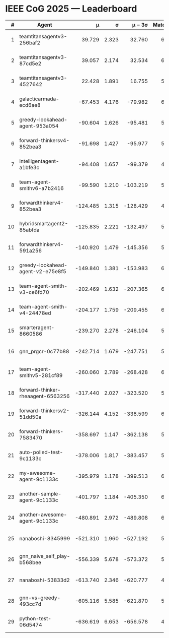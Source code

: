 # IEEE CoG 2025 — Leaderboard

| # | Agent | μ | σ | μ − 3σ | Matches | Updated |
|---:|---|---:|---:|---:|---:|---|
| 1 | teamtitansagentv3-256baf2 | 39.729 | 2.323 | 32.760 | 6188 | 2025-08-19 10:47 |
| 2 | teamtitansagentv3-87cd5e2 | 39.057 | 2.174 | 32.534 | 6032 | 2025-08-19 10:47 |
| 3 | teamtitansagentv3-4527642 | 22.428 | 1.891 | 16.755 | 5856 | 2025-08-19 10:47 |
| 4 | galacticarmada-ecd6ae8 | -67.453 | 4.176 | -79.982 | 6040 | 2025-08-19 10:47 |
| 5 | greedy-lookahead-agent-953a054 | -90.604 | 1.626 | -95.481 | 5768 | 2025-08-19 10:47 |
| 6 | forward-thinkersv4-852bea3 | -91.698 | 1.427 | -95.977 | 5179 | 2025-08-19 10:47 |
| 7 | intelligentagent-a1bfe3c | -94.408 | 1.657 | -99.379 | 4886 | 2025-08-19 10:47 |
| 8 | team-agent-smithv6-a7b2416 | -99.590 | 1.210 | -103.219 | 5860 | 2025-08-19 10:47 |
| 9 | forwardthinkerv4-852bea3 | -124.485 | 1.315 | -128.429 | 4916 | 2025-08-19 10:47 |
| 10 | hybridsmartagent2-85abfda | -125.835 | 2.221 | -132.497 | 5720 | 2025-08-19 10:47 |
| 11 | forwardthinkerv4-591a256 | -140.920 | 1.479 | -145.356 | 5395 | 2025-08-19 10:47 |
| 12 | greedy-lookahead-agent-v2-e75e8f5 | -149.840 | 1.381 | -153.983 | 6108 | 2025-08-19 10:47 |
| 13 | team-agent-smith-v3-ce6fd70 | -202.469 | 1.632 | -207.365 | 6602 | 2025-08-19 10:47 |
| 14 | team-agent-smith-v4-24478ed | -204.177 | 1.759 | -209.455 | 6302 | 2025-08-19 10:47 |
| 15 | smarteragent-8660586 | -239.270 | 2.278 | -246.104 | 5170 | 2025-08-19 10:47 |
| 16 | gnn_prgcr-0c77b88 | -242.714 | 1.679 | -247.751 | 5770 | 2025-08-19 10:47 |
| 17 | team-agent-smithv5-281cf89 | -260.060 | 2.789 | -268.428 | 6060 | 2025-08-19 10:47 |
| 18 | forward-thinker-rheaagent-6563256 | -317.440 | 2.027 | -323.520 | 5642 | 2025-08-19 10:47 |
| 19 | forward-thinkersv2-51dd50a | -326.144 | 4.152 | -338.599 | 6182 | 2025-08-19 10:47 |
| 20 | forward-thinkers-7583470 | -358.697 | 1.147 | -362.138 | 5500 | 2025-08-19 10:47 |
| 21 | auto-polled-test-9c1133c | -378.006 | 1.817 | -383.457 | 5580 | 2025-08-19 10:47 |
| 22 | my-awesome-agent-9c1133c | -395.979 | 1.178 | -399.513 | 6420 | 2025-08-19 10:47 |
| 23 | another-sample-agent-9c1133c | -401.797 | 1.184 | -405.350 | 6020 | 2025-08-19 10:47 |
| 24 | another-awesome-agent-9c1133c | -480.891 | 2.972 | -489.808 | 6560 | 2025-08-19 10:47 |
| 25 | nanaboshi-8345999 | -521.310 | 1.960 | -527.192 | 5160 | 2025-08-19 10:47 |
| 26 | gnn_naive_self_play-b568bee | -556.339 | 5.678 | -573.372 | 5020 | 2025-08-19 10:47 |
| 27 | nanaboshi-53833d2 | -613.740 | 2.346 | -620.777 | 4480 | 2025-08-19 10:47 |
| 28 | gnn-vs-greedy-493cc7d | -605.116 | 5.585 | -621.870 | 5040 | 2025-08-19 10:47 |
| 29 | python-test-06d5474 | -636.619 | 6.653 | -656.578 | 4850 | 2025-08-19 10:47 |
